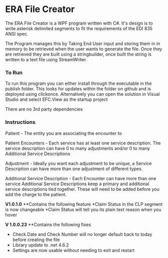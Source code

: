 # ERA File Creator

The ERA File Creator is a WPF program written with C#. It's design is to write asterisk delimited segments to fit the requirements of the EDI 835 ANSI spec.

The Program manages this by Taking End User input and storing them in in memory to be retrieved when the user wants to generate the file.
Once they are retrieved they are built using a stringbuilder, once built the string is written to a text file using StreamWriter.

### To Run
To run this program you can either install through the executable in the publish folder. This looks for updates within the folder on github and is deployed using clickonce.
Alternatively you can open the solution in Visual Studio and select EFC.View as the startup project

There are no 3rd party dependencies

### Instructions
Patient - The entity you are associating the encounter to

Patient Encounters - Each service has at least one service description. The service description can have 0 to many adjustments and/or 0 to many Additional Service Descriptions

Adjustment - Ideally you want each adjustment to be unique, a Service Description can have more than one adjustment of different types.

Additional Service Description - Each Encounter can have more than one service Additional Service Descriptions keep a primary and additional service descriptions tied together. These will need to be added before you add the charge to the patient.

**V1.0.1.0**
**Contains the following feature
*Claim Status in the CLP segment is now changeable
*Claim Status will tell you its plain text reason when you hover

**V 1.0.0.23**
**Contains  the following fixes
* Check Date and Check Number will no longer default back to today before creating the file
* Library update to .net 4.6.2
* Settings are now usable without needing to exit and restart